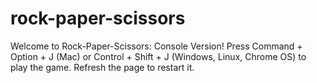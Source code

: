 # rock-paper-scissors
Welcome to Rock-Paper-Scissors: Console Version! 
Press Command + Option + J (Mac) or 
Control + Shift + J (Windows, Linux, Chrome OS) to play the game.
Refresh the page to restart it. 
